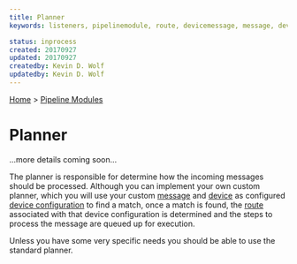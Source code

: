 ```yaml
---
title: Planner
keywords: listeners, pipelinemodule, route, devicemessage, message, deviceid

status: inprocess
created: 20170927
updated: 20170927
createdby: Kevin D. Wolf
updatedby: Kevin D. Wolf
---
```

[Home](../Index.md) > [Pipeline Modules](Index.md)

# Planner

...more details coming soon...

The planner is responsible for determine how the incoming messages should be processed. Although you can implement
your own custom planner, which you will use your custom [message](../Messaging/Parsing/MessageIdParsing.md) and [device](../Messaging/Parsing/DeviceIdParsing.md) as configured [device configuration](../Devices/DeviceCOnfigurations.md) 
to find a match, once a match is found, the [route](../Routes/Route.md) associated with that device configuration is determined 
and the steps to process the message are queued up for execution.

Unless you have some very specific needs you should be able to use the standard planner.
